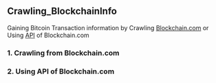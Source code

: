 ## Crawling_BlockchainInfo

Gaining Bitcoin Transaction information by Crawling [Blockchain.com](https://www.blockchain.com/explorer) or Using [API](https://www.blockchain.com/api) of Blockchain.com

### 1. Crawling from Blockchain.com

### 2. Using API of Blockchain.com

